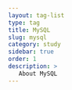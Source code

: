 ```yaml
---
layout: tag-list
type: tag
title: MySQL
slug: mysql
category: study
sidebar: true
order: 1
description: >
   About MySQL
---
```

